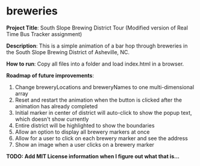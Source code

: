 # breweries

**Project Title**: South Slope Brewing District Tour (Modified version of Real Time Bus Tracker assignment)

**Description**: This is a simple animation of a bar hop through breweries in the South Slope Brewing District of Asheville, NC.

**How to run**: Copy all files into a folder and load index.html in a browser.

**Roadmap of future improvements**: 
  1. Change breweryLocations and breweryNames to one multi-dimensional array
  2. Reset and restart the animation when the button is clicked after the animation has already completed
  3. Initial marker in center of district will auto-click to show the popup text, which doesn't show currently
  4. Entire district will be highlighted to show the boundaries
  5. Allow an option to display all brewery markers at once
  6. Allow for a user to click on each brewery marker and see the address
  7. Show an image when a user clicks on a brewery marker

**TODO: Add MIT License information when I figure out what that is...**
